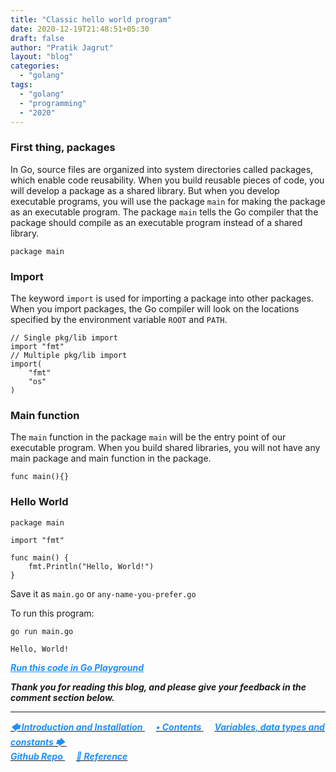 ```yaml
---
title: "Classic hello world program"
date: 2020-12-19T21:48:51+05:30
draft: false
author: "Pratik Jagrut"
layout: "blog"
categories:
  - "golang"
tags:
  - "golang"
  - "programming"
  - "2020"
---
```


### First thing, packages
In Go, source files are organized into system directories called packages, which enable code reusability.
When you build reusable pieces of code, you will develop a package as a shared library. But when you develop executable programs, you will use the package `main` for making the package as an executable program. The package `main` tells the Go compiler that the package should compile as an executable program instead of a shared library.

```
package main
```

### Import
The keyword `import` is used for importing a package into other packages. 
When you import packages, the Go compiler will look on the locations specified by the environment variable `ROOT` and `PATH`.

```
// Single pkg/lib import
import "fmt"
// Multiple pkg/lib import
import(
    "fmt"
    "os"
)
```

### Main function
The `main` function in the package `main` will be the entry point of our executable program. 
When you build shared libraries, you will not have any main package and main function in the package.

```
func main(){}
```
### Hello World

```
package main

import "fmt"

func main() {
    fmt.Println("Hello, World!")
}
```

Save it as `main.go` or `any-name-you-prefer.go`

To run this program:
```
go run main.go

Hello, World!
```
***<a href="https://play.golang.org/p/FAszkU0xQZo" style="color:DodgerBlue" target="_blank">Run this code in Go Playground</a>***

***Thank you for reading this blog, and please give your feedback in the comment section below.***
<hr>

<a href="/blog/golang/series/introduction">
  <b style="color:DodgerBlue">
    <i>🡄 Introduction and Installation</i>
  </b>
</a> &emsp;

<a href="/blog/golang/series/contents">
  <b style="color:DodgerBlue">
    <i>• Contents</i>
  </b>
</a>  &emsp;

<a href="/blog/golang/series/vdc">
  <b style="color:DodgerBlue">
    <i>Variables, data types and constants 🡆</i>
  </b>
</a>  &emsp;

<br>

<a href="https://github.com/pratikjagrut/go-tutorial/tree/master/01_helloworld" target="_blank">
  <b style="color:DodgerBlue" class="fab fa-github">
    <i>Github Repo</i>
  </b>
</a>  &emsp;

<a href="https://github.com/pratikjagrut/go-tutorial/blob/master/REFERENCE.md" target="_blank">
  <b style="color:DodgerBlue">
    <i>&#128279; Reference</i>
  </b>
</a>
